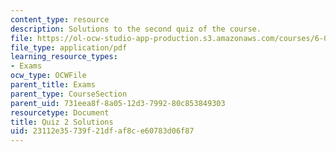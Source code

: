 ```yaml
---
content_type: resource
description: Solutions to the second quiz of the course.
file: https://ol-ocw-studio-app-production.s3.amazonaws.com/courses/6-013-electromagnetics-and-applications-fall-2005/23112e35739f21dfaf8ce60783d06f87_q2_solution.pdf
file_type: application/pdf
learning_resource_types:
- Exams
ocw_type: OCWFile
parent_title: Exams
parent_type: CourseSection
parent_uid: 731eea8f-8a05-12d3-7992-80c853849303
resourcetype: Document
title: Quiz 2 Solutions
uid: 23112e35-739f-21df-af8c-e60783d06f87
---
```

